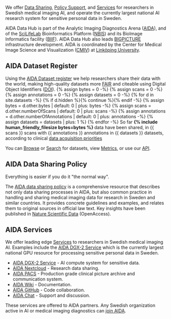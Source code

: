 ---
---
We offer [Data Sharing](/datasets), [Policy Support](/sharing), and
[Services](/services) for researchers in Swedish medical imaging AI, and operate
the currently largest national AI research system for sensitive personal data in
Sweden.

AIDA Data Hub is part of the Analytic Imaging Diagnostics Arena ([AIDA](/about/aida)),
and of the [SciLifeLab](https://scilifelab.se) Bioinformatics Platform ([NBIS](https://nbis.se))
and its BioImage Informatics facility
([BIIF](https://www.scilifelab.se/facilities/bioimage-informatics/)).
AIDA Data Hub also leads [BIGPICTURE](https://bigpicture.eu) infrastructure development.
AIDA is coordinated by the Center for Medical Image Science and Visualization
([CMIV](https://liu.se/cmiv)) at [Linköping University](https://liu.se).

## AIDA Dataset Register
Using the [AIDA Dataset register](/datasets) we help researchers share their
data with the world, making high-quality datasets more [FAIR](/metrics#fair)
and citeable using Digital Object Identifiers
([DOI](/about#what-are-dois-and-dataset-registers)).
{% assign bytes = 0 -%}
{% assign scans = 0 -%}
{% assign annotations = 0 -%}
{% assign datasets = 0 -%}
{% for d in site.datasets -%}
  {% if d.hidden %}{% continue  %}{% endif -%}
  {% assign bytes = d.other.bytes | default: 0 | plus: bytes -%}
  {% assign scans = d.other.numberOfScans | default: 0 | plus: scans -%}
  {% assign annotations = d.other.numberOfAnnotations | default: 0 | plus: annotations -%}
  {% assign datasets = datasets | plus: 1 %}
{% endfor -%}
So far <b>{% include human_friendly_filesize bytes=bytes %} </b> data
have been shared, in {{ scans }} scans with {{ annotations }} annotations in {{ datasets }} datasets,
according to clinical [data acquisition priorities](/prio)

You can [Browse](/datasets) or [Search](/search) for datasets, view
[Metrics](/metrics), or use our [API](/api).

## AIDA Data Sharing Policy
Everything is easier if you do it "the normal way".

The [AIDA data sharing policy](/sharing) is a comprehensive resource that
describes not only data sharing processes in AIDA, but also common practice in
handling and sharing medical imaging data for research in Sweden and similar
countries. It provides concrete guidelines and examples, and relates them to
original sources in official law text. Key insights have been published in
[Nature Scientific Data](https://www.nature.com/articles/s41597-020-00674-0)
(OpenAccess).

## AIDA Services
We offer leading edge [Services](/services) to researchers in Swedish medical imaging AI.
Examples include the [AIDA DGX-2 Service](/services#dgx-2) which is the currently
largest national GPU resource for processing sensitive personal data in Sweden.

* [AIDA DGX-2 Service](/services#dgx-2) - AI compute system for sensitive data.
* [AIDA Nextcloud](/services#nextcloud) - Research data sharing.
* [AIDA PACS](/services#pacs) - Production grade clinical picture archive and communication system.
* [AIDA Wiki](/services#wiki) - Documentation.
* [AIDA GitHub](/services#github) - Code collaboration.
* [AIDA Chat](/services#chat) - Support and discussion.

These services are offered to AIDA partners. Any Swedish organization active in
AI or medical imaging diagnostics can [join AIDA](/about/aida#join).
